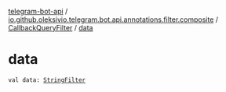 [telegram-bot-api](../../index.md) / [io.github.oleksivio.telegram.bot.api.annotations.filter.composite](../index.md) / [CallbackQueryFilter](index.md) / [data](./data.md)

# data

`val data: `[`StringFilter`](../../io.github.oleksivio.telegram.bot.api.annotations.filter.primitive/-string-filter/index.md)